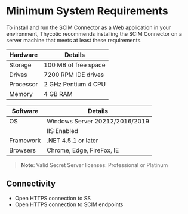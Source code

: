 [title]: # (System Requirements)
[tags]: # (minimum)
[priority]: # (100)
# Minimum System Requirements

To install and run the SCIM Connector as a Web application in your environment, Thycotic recommends installing the SCIM Connector on a server machine that meets at least these requirements.

| Hardware | Details |
| ----- | ----- |
| Storage  | 100 MB of free space |
| Drives | 7200 RPM IDE drives |
| Processor | 2 GHz Pentium 4 CPU |
| Memory | 4 GB RAM |

| Software | Details |
| ----- | ----- |
| OS | Windows Server 20212/2016/2019 |
|  | IIS Enabled |
| Framework | .NET 4.5.1 or later |
| Browsers | Chrome, Edge, FireFox, IE |

>**Note**: Valid Secret Server licenses: Professional or Platinum

## Connectivity

* Open HTTPS connection to SS
* Open HTTPS connection to SCIM endpoints
